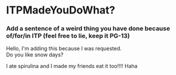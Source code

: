 # ITPMadeYouDoWhat?

### Add a sentence of a weird thing you have done because of/for/in ITP (feel free to lie, keep it PG-13)

Hello, I'm adding this because I was requested.  
Do you like snow days?

I ate spirulina and I made my friends eat it too!!!! Haha
